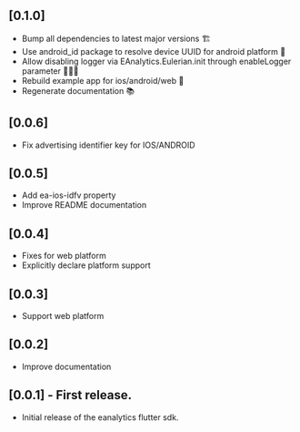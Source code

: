 ## [0.1.0]

- Bump all dependencies to latest major versions 🏗️
- Use android_id package to resolve device UUID for android platform 🤖
- Allow disabling logger via EAnalytics.Eulerian.init through enableLogger parameter 👨🏼‍💻
- Rebuild example app for ios/android/web 📱
- Regenerate documentation 📚

## [0.0.6]

- Fix advertising identifier key for IOS/ANDROID

## [0.0.5]

- Add ea-ios-idfv property
- Improve README documentation

## [0.0.4]

- Fixes for web platform
- Explicitly declare platform support

## [0.0.3]

- Support web platform

## [0.0.2]

- Improve documentation

## [0.0.1] - First release.

- Initial release of the eanalytics flutter sdk.
